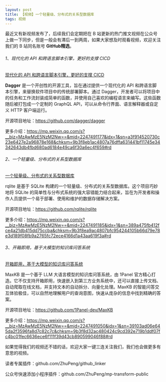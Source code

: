 ```yaml
---
layout: post
title: 【视频】一个轻量级、分布式的关系型数据库
tags: 视频
---
```


最近又有新视频发布了，后续我们会定期把在 B 站更新的热门推文视频在公众号上做一下同步，但是一般会有滞后一到两周，如果大家想及时观看视频，欢迎关注我们的 B 站同名账号 **GitHub精选**。

######  1、现代化的 API 和跨语言脚本引擎，更好的支撑 CICD

[现代化的 API 和跨语言脚本引擎，更好的支撑 CICD](https://www.bilibili.com/video/BV1xoWjeGEEK/)

**Dagger** 是一个开创性的开源工具，旨在通过提供一个现代化的 API 和跨语言脚本引擎，来替换软件项目中的传统部署脚本。通过 Dagger，开发者可以将项目中的任务和工作流封装成简单的函数，并使用自己喜欢的编程语言来编写。这些函数随后被打包成一个定制的 GraphQL API，可以从命令行界面、语言解释器或自定义 HTTP 客户端运行。

开源项目地址：https://github.com/dagger/dagger

更多介绍：https://mp.weixin.qq.com/s?__biz=MzAwMzE5NzM2Nw==&mid=2247491177&idx=1&sn=a3f914520730c23e6427e2a96878e168&chksm=9b3f8eb1ac4807a76dffa631441bf11745e34342643db4fbd680ad6184e49ca6f30a6ec4f659#rd

###### 2、一个轻量级、分布式的关系型数据库

[一个轻量级、分布式的关系型数据库](https://www.bilibili.com/video/BV1pRsEeLE22/)

rqlite 是基于 SQLite 构建的一个轻量级、分布式的关系型数据库。这个项目巧妙地将 SQLite 的简单性与分布式系统的强大容错能力结合起来，旨在为开发者和操作人员提供一个易于部署、使用和维护的数据存储解决方案。

开源项目地址：https://github.com/rqlite/rqlite

更多介绍：https://mp.weixin.qq.com/s?__biz=MzAwMzE5NzM2Nw==&mid=2247491185&idx=1&sn=389a475fb412fce4a21db415dd75ccba&chksm=9b3f8ea9ac4807bfc954244105b66d79e78e3d189f08fb9a2765fc72ece4166d1a43aa619f3a#rd

###### 3、开箱即用，基于大模型的知识库问答系统

[开箱即用，基于大模型的知识库问答系统](https://www.bilibili.com/video/BV1tfs4eyED7/)

MaxKB 是一个基于 LLM 大语言模型的知识库问答系统，由 1Panel 官方精心打造。它不仅支持开箱即用，快速嵌入到第三方业务系统中，还可以直接上传文档、自动爬取在线文档，并支持文本的自动拆分、向量化处理。MaxKB 的智能问答交互体验极佳，可以自然地理解用户的查询意图，快速从庞杂的信息中找到精确的答案。

开源项目地址：https://github.com/1Panel-dev/MaxKB

更多介绍：https://mp.weixin.qq.com/s?__biz=MzAwMzE5NzM2Nw==&mid=2247491050&idx=1&sn=39103ad06e645da2f3596fa8d7c82c7c&chksm=9b3f8d32ac480424c9cd392e719b1ddf07fc4bc01fec6636ece6f111f39d43cb890599046f88#rd

如果觉得我们的视频还不错的话，欢迎大家一键三连关注我们，我们也会做更多有意思的视频。

读者专属插件：github.com/ZhuPeng/github_linker

公众号快速添加小程序插件：github.com/ZhuPeng/mp-transform-public